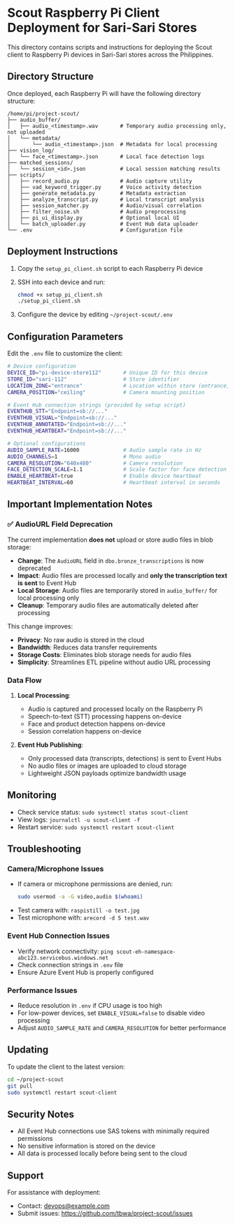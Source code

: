 # Scout Raspberry Pi Client Deployment for Sari-Sari Stores

This directory contains scripts and instructions for deploying the Scout client to Raspberry Pi devices in Sari-Sari stores across the Philippines.

## Directory Structure

Once deployed, each Raspberry Pi will have the following directory structure:

```
/home/pi/project-scout/
├── audio_buffer/
│   ├── audio_<timestamp>.wav       # Temporary audio processing only, not uploaded
│   └── metadata/
│       └── audio_<timestamp>.json  # Metadata for local processing
├── vision_log/
│   └── face_<timestamp>.json       # Local face detection logs
├── matched_sessions/
│   └── session_<id>.json           # Local session matching results
├── scripts/
│   ├── record_audio.py             # Audio capture utility
│   ├── vad_keyword_trigger.py      # Voice activity detection
│   ├── generate_metadata.py        # Metadata extraction
│   ├── analyze_transcript.py       # Local transcript analysis
│   ├── session_matcher.py          # Audio/visual correlation
│   ├── filter_noise.sh             # Audio preprocessing
│   ├── pi_ui_display.py            # Optional local UI
│   └── batch_uploader.py           # Event Hub data uploader
└── .env                            # Configuration file
```

## Deployment Instructions

1. Copy the `setup_pi_client.sh` script to each Raspberry Pi device
2. SSH into each device and run:

   ```bash
   chmod +x setup_pi_client.sh
   ./setup_pi_client.sh
   ```

3. Configure the device by editing `~/project-scout/.env`

## Configuration Parameters

Edit the `.env` file to customize the client:

```bash
# Device configuration
DEVICE_ID="pi-device-store112"       # Unique ID for this device
STORE_ID="sari-112"                  # Store identifier
LOCATION_ZONE="entrance"             # Location within store (entrance, checkout, etc.)
CAMERA_POSITION="ceiling"            # Camera mounting position

# Event Hub connection strings (provided by setup script)
EVENTHUB_STT="Endpoint=sb://..."
EVENTHUB_VISUAL="Endpoint=sb://..."
EVENTHUB_ANNOTATED="Endpoint=sb://..."
EVENTHUB_HEARTBEAT="Endpoint=sb://..."

# Optional configurations
AUDIO_SAMPLE_RATE=16000              # Audio sample rate in Hz
AUDIO_CHANNELS=1                     # Mono audio
CAMERA_RESOLUTION="640x480"          # Camera resolution
FACE_DETECTION_SCALE=1.1             # Scale factor for face detection
ENABLE_HEARTBEAT=true                # Enable device heartbeat
HEARTBEAT_INTERVAL=60                # Heartbeat interval in seconds
```

## Important Implementation Notes

### ✅ AudioURL Field Deprecation

The current implementation **does not** upload or store audio files in blob storage:

- **Change**: The `AudioURL` field in `dbo.bronze_transcriptions` is now deprecated
- **Impact**: Audio files are processed locally and **only the transcription text is sent** to Event Hub
- **Local Storage**: Audio files are temporarily stored in `audio_buffer/` for local processing only
- **Cleanup**: Temporary audio files are automatically deleted after processing

This change improves:
- **Privacy**: No raw audio is stored in the cloud
- **Bandwidth**: Reduces data transfer requirements
- **Storage Costs**: Eliminates blob storage needs for audio files
- **Simplicity**: Streamlines ETL pipeline without audio URL processing

### Data Flow

1. **Local Processing**:
   - Audio is captured and processed locally on the Raspberry Pi
   - Speech-to-text (STT) processing happens on-device
   - Face and product detection happens on-device
   - Session correlation happens on-device

2. **Event Hub Publishing**:
   - Only processed data (transcripts, detections) is sent to Event Hubs
   - No audio files or images are uploaded to cloud storage
   - Lightweight JSON payloads optimize bandwidth usage

## Monitoring

- Check service status: `sudo systemctl status scout-client`
- View logs: `journalctl -u scout-client -f`
- Restart service: `sudo systemctl restart scout-client`

## Troubleshooting

### Camera/Microphone Issues

- If camera or microphone permissions are denied, run:
  ```bash
  sudo usermod -a -G video,audio $(whoami)
  ```
- Test camera with: `raspistill -o test.jpg`
- Test microphone with: `arecord -d 5 test.wav`

### Event Hub Connection Issues

- Verify network connectivity: `ping scout-eh-namespace-abc123.servicebus.windows.net`
- Check connection strings in `.env` file
- Ensure Azure Event Hub is properly configured

### Performance Issues

- Reduce resolution in `.env` if CPU usage is too high
- For low-power devices, set `ENABLE_VISUAL=false` to disable video processing
- Adjust `AUDIO_SAMPLE_RATE` and `CAMERA_RESOLUTION` for better performance

## Updating

To update the client to the latest version:

```bash
cd ~/project-scout
git pull
sudo systemctl restart scout-client
```

## Security Notes

- All Event Hub connections use SAS tokens with minimally required permissions
- No sensitive information is stored on the device
- All data is processed locally before being sent to the cloud

## Support

For assistance with deployment:
- Contact: devops@example.com
- Submit issues: https://github.com/tbwa/project-scout/issues